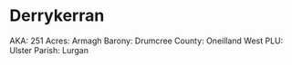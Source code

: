 # Derrykerran

AKA: 251
Acres: Armagh
Barony: Drumcree
County: Oneilland West
PLU: Ulster
Parish: Lurgan
